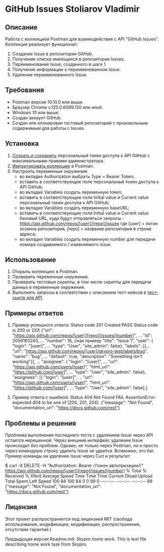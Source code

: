 # GitHub Issues Stoliarov Vladimir

## Описание
Работа с коллекцией Postman для взаимодействия с API "GitHub Issues". 
Коллекция реализует функционал:
1. Создание Issue в репозитории GitHub.
2. Получение списка имеющихся в репозитории Issues.
3. Переименование Issue, созданного в шаге 1.
4. Получение информации о переименованном Issue.
5. Удаление переименованного Issue.

## Требования
- Postman версии 10.10.0 или выше.
- Браузер Chrome v.120.0.6099.130 или иной.
- Windows 10 или выше.
- Создан аккаунт GitHub.
- Создан или клонирован тестовый репозиторий с произвольным содержимым для работы с Issues.

## Установка
1. [Создать и сохранить](https://github.com/settings/tokens "Создание личных токенов в GitHub") персональный токен доступа к API GitHub с максимальными правами администратора.
2. [Импортировать коллекцию](https://drive.google.com/file/d/1LzZUqGwWVdP8J58xSOH2gKX0mFipyKen/view?usp=sharing "GitHub_Issues_Stoliarov_Vladimir.postman_collection") в Postman.
3. Настроить переменные окружения:
   - во вкладке Authorization выбрать Type = Bearer Token;
   - вставить в соответствующее поле персональный токен доступа к API GitHub;
   - во вкладке Variables создать переменную token;
   - вставить в соответствующие поля Initial value и Current value персональный токен доступа к API GitHub;
   - во вкладке Variables создать переменную baseURL;
   - вставить в соответствующие поля Initial value и Current value базовый URL, куда будут отправляться запросы - https://api.github.com/repos/[user]/[repo]/issues
     где [user] = логин хозяина репозитория, [repo] = название репозитория в строке адреса;
   - во вкладке Variables создать переменную number для передачи номера создаваемого / изменяемого issue.

## Использование
1. Открыть коллекцию в Postman.
2. Проверить переменные окружения.
3. Проверить тестовые скрипты, в том числе скрипты для передачи данных в переменные окружения.
4. Выполнить запросы в соответствии с описанием тест-кейсов в [тест-сьюте для API](https://drive.google.com/file/d/1H53cHaUDdPUKtZRh8yMFIs-NQc5ZzlOz/view?usp=sharing "Тест-ран с описанием тест-кейсов").

## Примеры ответов
1. Пример успешного ответа:
Status code 201 Created
PASS Status code is 200 or 2XX
{"url": "https://api.github.com/repos/[user]/[repo]/issues/[number]",
...
"id": 2059193243,
...
"number": 18,        //как пример
"title": "Issue 1",
"user": {
"login": "[user]",
...
"type": "User",
"site_admin": false},
"labels": [{...
"url": "https://api.github.com/repos/[user]/skypro-test/labels/bug",
"name": "bug",
...
"default": true,
"description": "Something isn't working"}],
...
"assignee": {
"login": "[user]",
...
"url": "https://api.github.com/users/[user]",
"html_url": "https://github.com/[user]",
...
"type": "User",
"site_admin": false},
"assignees": [{
"login": "[user]",
...
"url": "https://api.github.com/users/[user]",
"html_url": "https://github.com/[user]",
...
"type": "User",
"site_admin": false},]

3. Пример ответа с ошибкой:
   Status 404 Not Found
   FAIL AssertionError: expected 404 to be one of [200, 201, 204].
   {"message": "Not Found",
   "documentation_url": "https://docs.github.com/rest"}

## Проблемы и решения
Проблема выполнения последнего теста с удалением Issue через API остается нерешенной.
Через внешний интерфейс удаление Issue происходит без проблем.
Однако, не только через Postman, но и просто через командную строку удалить Issue не удается.
Возможно, это баг. Пример команды на удаление Issue через Curl и результат:

$ curl -X DELETE -H "Authorization: Bearer //токен автолризации//" https://api.github.com/repos/[user]/[repo]/issues/[number]
% Total    % Received % Xferd  Average Speed   Time    Time     Time  Current
Dload  Upload   Total   Spent    Left  Speed
100    84  100    84    0     0     99      0 --:--:-- --:--:-- --:--:--    99
{"message": "Not Found",
 "documentation_url": "https://docs.github.com/rest"}

## Лицензия
Этот проект распространяется под лицензией MIT (свобода использования, модификации, модификации, распространения, отсутствие гарантий.)

Предыдущая версия Readme.md: Skypro home work.
This is text file describing home work task from Skypro.
